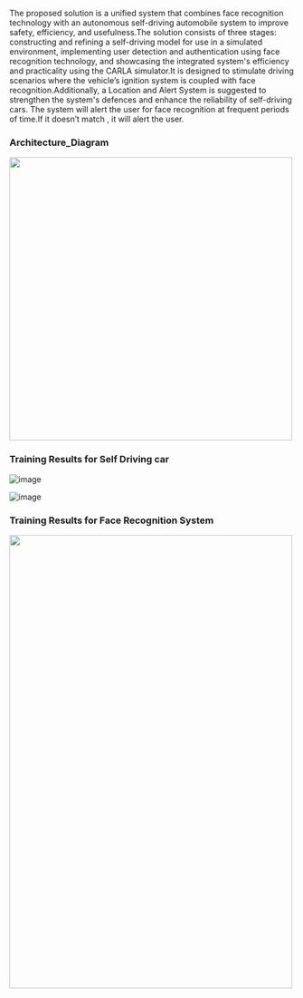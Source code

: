 The proposed solution is a unified system that combines face recognition technology with an autonomous self-driving automobile system to improve safety, efficiency, and usefulness.The solution consists of three stages: constructing and refining a self-driving model for use in a simulated environment, implementing user detection and authentication using face recognition technology, and showcasing the integrated system's efficiency and practicality using the CARLA simulator.It is designed to stimulate driving scenarios where the vehicle’s ignition system is coupled with face recognition.Additionally, a Location and Alert System is suggested to strengthen the system's defences and enhance the reliability of self-driving cars. The system will alert the user for face recognition at frequent periods of time.If it doesn’t  match , it will alert the user.

### Architecture_Diagram
<img src="https://github.com/praneethSoma/Integrating_Face-recognition_SelfDrivingCAR/assets/139844281/676ebdd5-9be7-4767-b38e-d5b3533b2395" width="500" height="500">

### Training Results for Self Driving car
![image](https://github.com/praneethSoma/Integrating_Face-recognition_SelfDrivingCAR/assets/139844281/99292c45-d229-49a8-ba38-2941b2815661)

![image](https://github.com/praneethSoma/Integrating_Face-recognition_SelfDrivingCAR/assets/139844281/b838358e-e1f9-4079-a63f-5dc523f7f09c )
### Training Results for Face Recognition System 
<img src="https://github.com/praneethSoma/Integrating_Face-recognition_SelfDrivingCAR/assets/139844281/9ddee2d5-2363-469f-b47f-989197de17ba" width="500" height="800">

